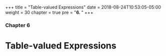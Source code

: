 +++
title = "Table-valued Expressions"
date = 2018-08-24T10:53:05-05:00
weight = 30
chapter = true
pre = "<b>6. </b>"
+++

### Chapter 6

# Table-valued Expressions


